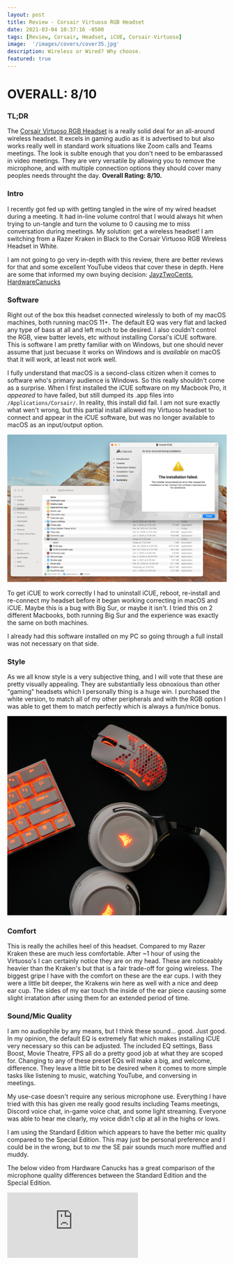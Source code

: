```yaml
---
layout: post
title: Review - Corsair Virtuoso RGB Headset
date: 2021-03-04 10:37:16 -0500
tags: [Review, Corsair, Headset, iCUE, Corsair-Virtuoso]
image:  '/images/covers/cover35.jpg'
description: Wireless or Wired? Why choose. 
featured: true
---
```


# OVERALL: 8/10

### TL;DR
The [Corsair Virtuoso RGB Headset](https://www.corsair.com/us/en/Categories/Products/Gaming-Headsets/Wireless-Headsets/VIRTUOSO-RGB-WIRELESS-High-Fidelity-Gaming-Headset/p/CA-9011186-NA) is a really solid deal for an all-around wireless headset. It excels in gaming audio as it is advertised to but also works really well in standard work situations like Zoom calls and Teams meetings. The look is sublte enough that you don't need to be embarassed in video meetings. They are very versatile by allowing you to remove the microphone, and with multiple connection options they should cover many peoples needs throught the day. **Overall Rating: 8/10.**

### Intro

I recently got fed up with getting tangled in the wire of my wired headset during a meeting. It had in-line volume control that I would always hit when trying to un-tangle and turn the volume to 0 causing me to miss conversation during meetings. My solution: get a wireless headset! I am switching from a Razer Kraken in Black to the Corsair Virtuoso RGB Wireless Headset in White. 

I am not going to go very in-depth with this review, there are better reviews for that and some excellent YouTube videos that cover these in depth. Here are some that informed my own buying decision: [JayzTwoCents](https://www.youtube.com/watch?v=zDPU1XmgQpk), [HardwareCanucks](https://www.youtube.com/watch?v=hXw_kI1tKvs&feature=emb_title)

### Software

Right out of the box this headset connected wirelessly to both of my macOS machines, both running macOS 11+. The default EQ was very flat and lacked any type of bass at all and left much to be desired. I also couldn't control the RGB, view batter levels, etc without installing Corsai's iCUE software. This is software I am pretty familiar with on Windows, but one should never assume that just becuase it works on Windows and is _available_ on macOS that it will work, at least not work well.

I fully understand that macOS is a second-class citizen when it comes to software who's primary audience is Windows. So this really shouldn't come as a surprise. When I first installed the iCUE software on my Macbook Pro, it _appeared_ to have failed, but still dumped its .app files into `/Applications/Corsair/`. In reality, this install did fail. I am not sure exactly what wen't wrong, but this partial install allowed my Virtuoso headset to connect and appear in the iCUE software, but was no longer available to macOS as an input/output option. 

![iCUE Install Error](/images/screenshots/corsair_error.png)

To get iCUE to work correctly I had to uninstall iCUE, reboot, re-install and re-connect my headset before it began working correcting in macOS and iCUE. Maybe this is a bug with Big Sur, or maybe it isn't. I tried this on 2 different Macbooks, both running Big Sur and the experience was exactly the same on both machines. 

I already had this software installed on my PC so going through a full install was not necessary on that side. 

 <!-- <div class="gallery-box">
    <div class="gallery">
      <img src="/images/covers/cover33.jpg">
      <img src="/images/covers/cover34.jpg">
      <img src="/images/covers/cover33.jpg">
    </div>
  </div> -->

### Style

As we all know style is a very subjective thing, and I will vote that these are pretty visually appealing. They are substantially less obnoxious than other "gaming" headsets which I personally thing is a huge win. I purchased the white version, to match all of my other peripherals and with the RGB option I was able to get them to match perfectly which is always a fun/nice bonus. 

![All matching peripherals](/images/covers/cover35.jpg)


### Comfort

This is really the achilles heel of this headset. Compared to my Razer Kraken these are much less comfortable. After ~1 hour of using the Virtuoso's I can certainly notice they are on my head. These are noticeably heavier than the Kraken's but that is a fair trade-off for going wireless. The biggest gripe I have with the comfort on these are the ear cups. I with they were a little bit deeper, the Krakens win here as well with a nice and deep ear cup. The sides of my ear touch the inside of the ear piece causing some slight irratation after using them for an extended period of time. 

### Sound/Mic Quality

I am no audiophile by any means, but I think these sound... good. Just good. In my opinion, the default EQ is extremely flat which makes installing iCUE very necessary so this can be adjusted. The included EQ settings, Bass Boost, Movie Theatre, FPS all do a pretty good job at what they are scoped for. Changing to any of these preset EQs will make a big, and welcome, difference. They leave a little bit to be desired when it comes to more simple tasks like listening to music, watching YouTube, and conversing in meetings. 

My use-case doesn't require any serious microphone use. Everything I have tried with this has given me really good results including Teams meetings, Discord voice chat, in-game voice chat, and some light streaming. Everyone was able to hear me clearly, my voice didn't clip at all in the highs or lows. 

I am using the Standard Edition which appears to have the better mic quality compared to the Special Edition. This may just be personal preference and I could be in the wrong, but to _me_ the SE pair sounds much more muffled and muddy. 

The below video from Hardware Canucks has a great comparison of the microphone quality differences between the Standard Edition and the Special Edition. 

<p><iframe src="https://www.youtube.com/embed/hXw_kI1tKvs" frameborder="0" allowfullscreen></iframe></p>
